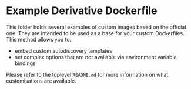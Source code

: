 # Example Derivative Dockerfile

This folder holds several examples of custom images based on the official one. They are intended to be used as a base for your custom Dockerfiles. This method allows you to:

- embed custom autodiscovery templates
- set complex options that are not available via environment variable bindings

Please refer to the toplevel `README.md` for more information on what customisations are available.
